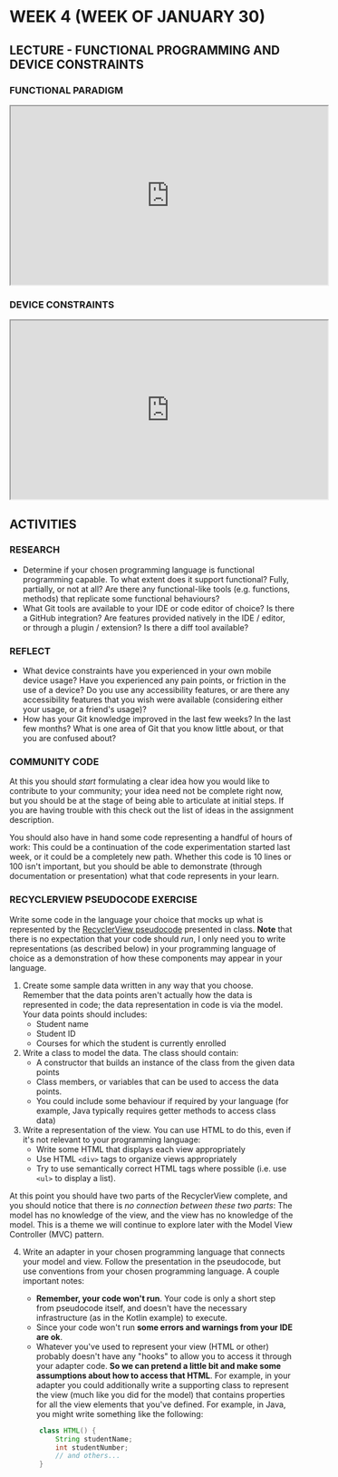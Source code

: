 <!-- # ![Programming for Mobile App Development](images/1366x768-kotlin2022_2.png) -->

# WEEK 4 (WEEK OF JANUARY 30)
## LECTURE - FUNCTIONAL PROGRAMMING AND DEVICE CONSTRAINTS

### FUNCTIONAL PARADIGM
<div class="video-container-16by9"><iframe width="560" height="315" src="https://youtube.com/embed/_uXZ8HvHH7o"></iframe></div>

### DEVICE CONSTRAINTS
<div class="video-container-16by9"><iframe width="560" height="315" src="https://youtube.com/embed/QWxAoUPG3jc"></iframe></div>


## ACTIVITIES
### RESEARCH
- Determine if your chosen programming language is functional programming capable. To what extent does it support functional? Fully, partially, or not at all? Are there any functional-like tools (e.g. functions, methods) that replicate some functional behaviours?
- What Git tools are available to your IDE or code editor of choice? Is there a GitHub integration? Are features provided natively in the IDE / editor, or through a plugin / extension? Is there a diff tool available?  

### REFLECT
- What device constraints have you experienced in your own mobile device usage? Have you experienced any pain points, or friction in the use of a device? Do you use any accessibility features, or are there any accessibility features that you wish were available (considering either your usage, or a friend's usage)?
- How has your Git knowledge improved in the last few weeks? In the last few months? What is one area of Git that you know little about, or that you are confused about?  

### COMMUNITY CODE
At this you should *start* formulating a clear idea how you would like to contribute to your community; your idea need not be complete right now, but you should be at the stage of being able to articulate at initial steps. If you are having trouble with this check out the list of ideas in the assignment description.

You should also have in hand some code representing a handful of hours of work: This could be a continuation of the code experimentation started last week, or it could be a completely new path. Whether this code is 10 lines or 100 isn't important, but you should be able to demonstrate (through documentation or presentation) what that code represents in your learn.

### RECYCLERVIEW PSEUDOCODE EXERCISE
Write some code in the language your choice that mocks up what is represented by the [RecyclerView pseudocode](https://github.com/nic-dgl-104-winter-2023/recycler-view-pseudo) presented in class. **Note** that there is no expectation that your code should *run*, I only need you to write representations (as described below) in your programming language of choice as a demonstration of how these components may appear in your language.

1. Create some sample data written in any way that you choose. Remember that the data points aren't actually how the data is represented in code; the data representation in code is via the model. Your data points should includes:
    - Student name
    - Student ID
    - Courses for which the student is currently enrolled 
2. Write a class to model the data. The class should contain:
    - A constructor that builds an instance of the class from the given data points
    - Class members, or variables that can be used to access the data points.
    - You could include some behaviour if required by your language (for example, Java typically requires getter methods to access class data)
3. Write a representation of the view. You can use HTML to do this, even if it's not relevant to your programming language:
    - Write some HTML that displays each view appropriately
    - Use HTML `<div>` tags to organize views appropriately
    - Try to use semantically correct HTML tags where possible (i.e. use `<ul>` to display a list).

At this point you should have two parts of the RecyclerView complete, and you should notice that there is *no connection between these two parts*: The model has no knowledge of the view, and the view has no knowledge of the model. This is a theme we will continue to explore later with the Model View Controller (MVC) pattern.

4. Write an adapter in your chosen programming language that connects your model and view. Follow the presentation in the pseudocode, but use conventions from your chosen programming language. A couple important notes:
    - **Remember, your code won't run**. Your code is only a short step from pseudocode itself, and doesn't have the necessary infrastructure (as in the Kotlin example) to execute.
    - Since your code won't run **some errors and warnings from your IDE are ok**.
    - Whatever you've used to represent your view (HTML or other) probably doesn't have any "hooks" to allow you to access it through your adapter code. **So we can pretend a little bit and make some assumptions about how to access that HTML**. For example, in your adapter you could additionally write a supporting class to represent the view (much like you did for the model) that contains properties for all the view elements that you've defined. For example, in Java, you might write something like the following:

    ```java
        class HTML() {
            String studentName;
            int studentNumber;
            // and others...
        }
    ```